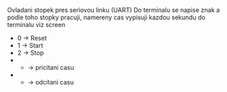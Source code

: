 Ovladani stopek pres seriovou linku (UART)
Do terminalu se napise znak a podle toho stopky pracuji, namereny cas vypisuji kazdou sekundu do terminalu viz screen
- 0 -> Reset
- 1 -> Start
- 2 -> Stop
- + -> pricitani casu
- - -> odcitani casu
